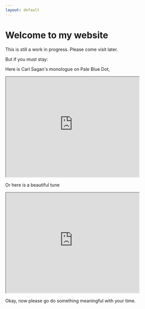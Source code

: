 ```yaml
---
layout: default
---
```


# Welcome to my website

This is still a work in progress. Please come visit later.

But if you must stay: 

Here is Carl Sagan's monologue on Pale Blue Dot,
<div>
    <iframe src="https://www.youtube.com/embed/wupToqz1e2g" width="420" height="315"></iframe>
</div>

Or here is a beautiful tune
<div>
    <iframe src="https://www.youtube.com/embed/Yr4TUsEG_KQ" width="420" height="315"></iframe>
</div>

Okay, now please go do something meaningful with your time.

